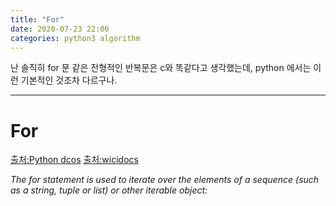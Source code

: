 ```yaml
---
title: "For"
date: 2020-07-23 22:00
categories: python3 algorithm
---
```

난 솔직히 for 문 같은 전형적인 반복문은 c와 똑같다고 생각했는데, python 에서는 이런 기본적인 것조차 다르구나.

---
# For
[출처:Python dcos](https://docs.python.org/3/reference/compound_stmts.html#the-for-statement)
[출처:wicidocs](https://wikidocs.net/22)

*The for statement is used to iterate over the elements of a sequence (such as a string, tuple or list) or other iterable object:*


